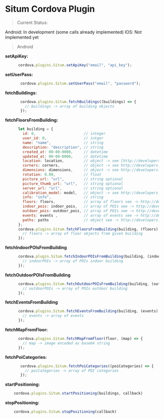 Situm Cordova Plugin
======

> Current Status:

Android: In development (some calls already implemented)
IOS: Not implemented yet


> Android

**setApiKey:**

```javascript
      cordova.plugins.Situm.setApiKey("email", "api_key");
```

**setUserPass:**

```javascript
       cordova.plugins.Situm.setUserPass("email", "password");
```

**fetchBuildings:**

```javascript
       cordova.plugins.Situm.fetchBuildings((buildings) => {
         // buildings -> array of building objects
       });
```

**fetchFloorsFromBuilding:**

```javascript
      let building = {
        id: 0,                      // integer
        user_id: 0,                 // intger
        name: "name",               // string
        description: "description", // string
        created_at: 00-00-0000,     // datetime
        updated_at: 00-00-0000,     // datetime
        location: location,         // object -> see [http://developers.situm.es/pages/rest/buildings.html](http://developers.situm.es/pages/rest/buildings.html)
        corners: corners,           // object -> see http://developers.situm.es/pages/rest/buildings.html
        dimensions: dimensions,     // object -> see http://developers.situm.es/pages/rest/buildings.html
        rotation: 0.00,             // float
        picture_url: "url",         // string optional
        picture_thumb_url: "url",   // string optional
        server_url: "url",          // string optional
        calibration_model: model,   // object -> see http://developers.situm.es/pages/rest/buildings.html
        info: "info",               // string
        floors: floors,             // array of floors see -> http://developers.situm.es/pages/rest/floors.html
        indoor_pois: indoor_pois,   // array of POIs see -> http://developers.situm.es/pages/rest/indoor_pois.html
        outdoor_pois: outdoor_pois, // array of POIs see -> http://developers.situm.es/pages/rest/outdoor_pois.html
        events: events ,            // array of events see -> http://developers.situm.es/pages/rest/events.html
        paths: paths                // object see -> http://developers.situm.es/pages/rest/paths.html
      };
      cordova.plugins.Situm.fetchFloorsFromBuilding(building, (floors) => {
        // floors -> array of floor objects from given building
      });
```

**fetchIndoorPOIsFromBuilding**

```javascript
      cordova.plugin.Situm.fetchIndoorPOIsFromBuilding(building, (indoorPOIs) => {
        // indoorPOIs -> array of POIs indoor building
      });
```

**fetchOutdoorPOIsFromBuilding**

```javascript
      cordova.plugins.Situm.fetchOutdoorPOIsFromBuilding(building, (outdoorPOIs) => {
        // outdoorPOIs -> array of POIs outdoor building
      });
```

**fetchEventsFromBuilding**

```javascript
      cordova.plugins.Situm.fetchEventsFromBuilding(building, (events) => {
        // events -> array of events
      });
```

**fetchMapFromFloor:**

```javascript
      cordova.plugins.Situm.fetchMapFromFloor(floor, (map) => {
        // map -> image encoded as base64 string
      });
```

**fetchPoiCategories:**

```javascript
       cordova.plugins.Situm.fetchPoiCategories((poiCategories) => {
         // poiCategories -> array of POI categories
       });
```

**startPositioning:**

```javascript
    cordova.plugins.Situm.startPositioning(buildings, callback)
```
**stopPositioning:**

```javascript
    cordova.plugins.Situm.stopPositioning(callback)
```
